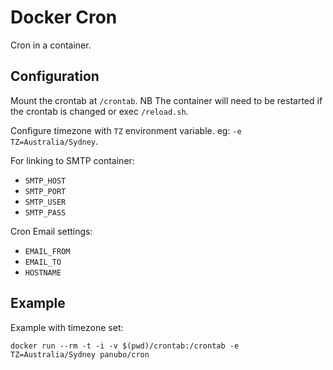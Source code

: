 # Docker Cron

Cron in a container.

## Configuration

Mount the crontab at `/crontab`. NB The container will need to be restarted if the crontab is changed or exec `/reload.sh`.

Configure timezone with `TZ` environment variable. eg: `-e TZ=Australia/Sydney`.

For linking to SMTP container:

- `SMTP_HOST`
- `SMTP_PORT`
- `SMTP_USER`
- `SMTP_PASS`

Cron Email settings:

 - `EMAIL_FROM`
 - `EMAIL_TO`
 - `HOSTNAME`

## Example

Example with timezone set:

`docker run --rm -t -i -v $(pwd)/crontab:/crontab -e TZ=Australia/Sydney panubo/cron`
